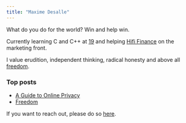 ```yaml
---
title: "Maxime Desalle"
---
```


What do you do for the world? Win and help win.

Currently learning C and C++ at [19](https://twitter.com/19network42) and helping [Hifi Finance](https://hifi.finance) on the marketing front.

I value erudition, independent thinking, radical honesty and above all [freedom](https://maxdesalle.com/freedom).

### Top posts

- [A Guide to Online Privacy](/privacy-how-to-get-off-the-radar-with-ease/)
- [Freedom](/freedom/)

If you want to reach out, please do so [here](https://maxdesalle.com/contact/).
